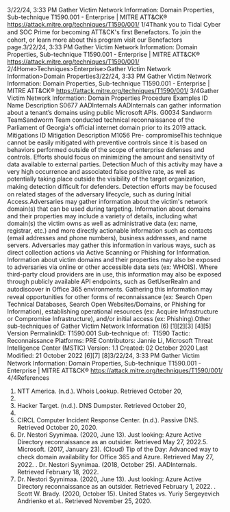 3/22/24, 3:33 PM Gather Victim Network Information: Domain Properties, Sub-technique T1590.001 - Enterprise | MITRE ATT&CK®
https://attack.mitre.org/techniques/T1590/001/ 1/4Thank you to Tidal Cyber and SOC Prime for becoming ATT&CK's ﬁrst Benefactors. To join the cohort, or learn more about this program visit our
Benefactors page.3/22/24, 3:33 PM Gather Victim Network Information: Domain Properties, Sub-technique T1590.001 - Enterprise | MITRE ATT&CK®
https://attack.mitre.org/techniques/T1590/001/ 2/4Home>Techniques>Enterprise>Gather Victim Network Information>Domain Properties3/22/24, 3:33 PM Gather Victim Network Information: Domain Properties, Sub-technique T1590.001 - Enterprise | MITRE ATT&CK®
https://attack.mitre.org/techniques/T1590/001/ 3/4Gather Victim Network Information: Domain Properties
Procedure Examples
ID Name Description
S0677 AADInternals AADInternals can gather information about a tenant’s domains using public Microsoft APIs.
G0034 Sandworm
TeamSandworm Team conducted technical reconnaissance of the Parliament of Georgia's oﬃcial internet
domain prior to its 2019 attack.
Mitigations
ID Mitigation Description
M1056 Pre-
compromiseThis technique cannot be easily mitigated with preventive controls since it is based on behaviors performed
outside of the scope of enterprise defenses and controls. Efforts should focus on minimizing the amount
and sensitivity of data available to external parties.
Detection
Much of this activity may have a very high occurrence and associated false positive rate, as well as potentially taking place outside the
visibility of the target organization, making detection diﬃcult for defenders.
Detection efforts may be focused on related stages of the adversary lifecycle, such as during Initial Access.Adversaries may gather information about the victim's network domain(s) that can be used during targeting. Information about domains and
their properties may include a variety of details, including what domain(s) the victim owns as well as administrative data (ex: name, registrar,
etc.) and more directly actionable information such as contacts (email addresses and phone numbers), business addresses, and name
servers.
Adversaries may gather this information in various ways, such as direct collection actions via Active Scanning or Phishing for Information.
Information about victim domains and their properties may also be exposed to adversaries via online or other accessible data sets (ex:
WHOIS). Where third-party cloud providers are in use, this information may also be exposed through publicly available API endpoints,
such as GetUserRealm and autodiscover in Oﬃce 365 environments. Gathering this information may reveal opportunities for other forms
of reconnaissance (ex: Search Open Technical Databases, Search Open Websites/Domains, or Phishing for Information), establishing
operational resources (ex: Acquire Infrastructure or Compromise Infrastructure), and/or initial access (ex: Phishing).Other sub-techniques of Gather Victim Network Information (6)
[1][2][3]
[4][5]
Version PermalinkID: T1590.001
Sub-technique of:  T1590
 
Tactic: Reconnaissance
 
Platforms: PRE
Contributors: Jannie Li, Microsoft Threat Intelligence Center (MSTIC)
Version: 1.1
Created: 02 October 2020
Last Modiﬁed: 21 October 2022
[6][7]
[8]3/22/24, 3:33 PM Gather Victim Network Information: Domain Properties, Sub-technique T1590.001 - Enterprise | MITRE ATT&CK®
https://attack.mitre.org/techniques/T1590/001/ 4/4References
1. NTT America. (n.d.). Whois Lookup. Retrieved October 20,
2020.
2. Hacker Target. (n.d.). DNS Dumpster. Retrieved October 20,
2020.
3. CIRCL Computer Incident Response Center. (n.d.). Passive
DNS. Retrieved October 20, 2020.
4. Dr. Nestori Syynimaa. (2020, June 13). Just looking: Azure
Active Directory reconnaissance as an outsider. Retrieved May
27, 2022.5. Microsoft. (2017, January 23). (Cloud) Tip of the Day:
Advanced way to check domain availability for Oﬃce 365 and
Azure. Retrieved May 27, 2022.
 . Dr. Nestori Syynimaa. (2018, October 25). AADInternals.
Retrieved February 18, 2022.
7. Dr. Nestori Syynimaa. (2020, June 13). Just looking: Azure
Active Directory reconnaissance as an outsider. Retrieved
February 1, 2022.
 . Scott W. Brady. (2020, October 15). United States vs. Yuriy
Sergeyevich Andrienko et al.. Retrieved November 25, 2020.